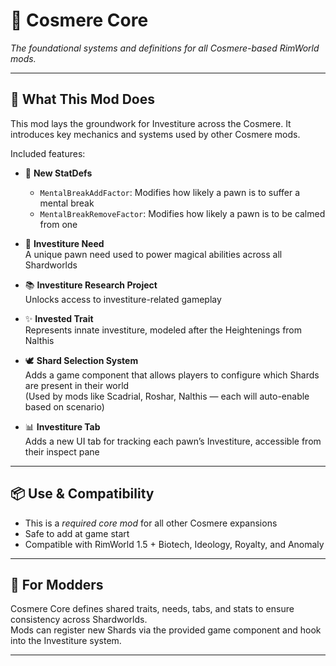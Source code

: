 # 💠 Cosmere Core

*The foundational systems and definitions for all Cosmere-based RimWorld mods.*

---

## 🌌 What This Mod Does

This mod lays the groundwork for Investiture across the Cosmere. It introduces key mechanics and systems used by other
Cosmere mods.

Included features:

- 🧠 **New StatDefs**
    - `MentalBreakAddFactor`: Modifies how likely a pawn is to suffer a mental break
    - `MentalBreakRemoveFactor`: Modifies how likely a pawn is to be calmed from one

- 🔮 **Investiture Need**  
  A unique pawn need used to power magical abilities across all Shardworlds

- 📚 **Investiture Research Project**  
  Unlocks access to investiture-related gameplay

- ✨ **Invested Trait**  
  Represents innate investiture, modeled after the Heightenings from Nalthis

- 🕊️ **Shard Selection System**  
  Adds a game component that allows players to configure which Shards are present in their world  
  (Used by mods like Scadrial, Roshar, Nalthis — each will auto-enable based on scenario)

- 📊 **Investiture Tab**  
  Adds a new UI tab for tracking each pawn’s Investiture, accessible from their inspect pane

---

## 📦 Use & Compatibility

- This is a *required core mod* for all other Cosmere expansions
- Safe to add at game start
- Compatible with RimWorld 1.5 + Biotech, Ideology, Royalty, and Anomaly

---

## 🧪 For Modders

Cosmere Core defines shared traits, needs, tabs, and stats to ensure consistency across Shardworlds.  
Mods can register new Shards via the provided game component and hook into the Investiture system.

---

